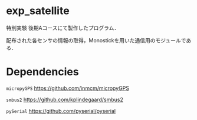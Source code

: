 # exp_satellite
特別実験 後期Aコースにて製作したプログラム．

配布された各センサの情報の取得，Monostickを用いた通信用のモジュールである．


# Dependencies
`micropyGPS`
https://github.com/inmcm/micropyGPS

`smbus2`
https://github.com/kplindegaard/smbus2

`pySerial`
https://github.com/pyserial/pyserial
